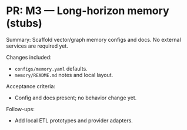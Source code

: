 # PR: M3 — Long-horizon memory (stubs)

Summary:
Scaffold vector/graph memory configs and docs. No external services are
required yet.

Changes included:
- `configs/memory.yaml` defaults.
- `memory/README.md` notes and local layout.

Acceptance criteria:
- Config and docs present; no behavior change yet.

Follow-ups:
- Add local ETL prototypes and provider adapters.

